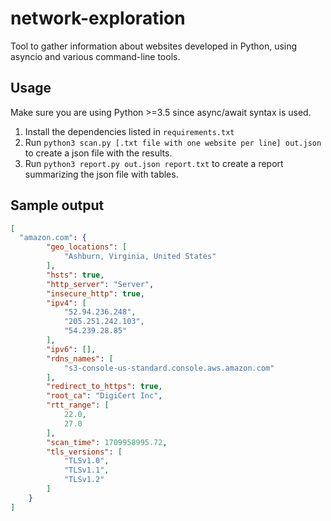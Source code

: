 # network-exploration

Tool to gather information about websites developed in Python, using asyncio and various command-line tools.

## Usage
Make sure you are using Python >=3.5 since async/await syntax is used.
1. Install the dependencies listed in `requirements.txt`
2. Run `python3 scan.py [.txt file with one website per line] out.json` to create a json file with the results.
3. Run `python3 report.py out.json report.txt` to create a report summarizing the json file with tables.

## Sample output
```json
[
  "amazon.com": {
        "geo_locations": [
            "Ashburn, Virginia, United States"
        ],
        "hsts": true,
        "http_server": "Server",
        "insecure_http": true,
        "ipv4": [
            "52.94.236.248",
            "205.251.242.103",
            "54.239.28.85"
        ],
        "ipv6": [],
        "rdns_names": [
            "s3-console-us-standard.console.aws.amazon.com"
        ],
        "redirect_to_https": true,
        "root_ca": "DigiCert Inc",
        "rtt_range": [
            22.0,
            27.0
        ],
        "scan_time": 1709958995.72,
        "tls_versions": [
            "TLSv1.0",
            "TLSv1.1",
            "TLSv1.2"
        ]
    }
]
```
